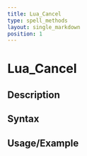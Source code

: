 ```yaml
---
title: Lua_Cancel
type: spell_methods
layout: single_markdown
position: 1
---
```


# Lua_Cancel

## Description

## Syntax

## Usage/Example


